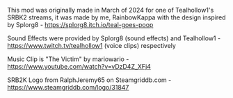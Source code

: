 This mod was originally made in March of 2024 for one of Tealhollow1's SRBK2 streams, it was made by me, RainbowKappa with the design inspired by Splorg8 - https://splorg8.itch.io/teal-goes-poop

Sound Effects were provided by Splorg8 (sound effects) and Tealhollow1 - https://www.twitch.tv/tealhollow1 (voice clips) respectively 

Music Clip is "The Victim" by mariowario - https://www.youtube.com/watch?v=vDzD4Z_XFj4

SRB2K Logo from RalphJeremy65 on Steamgriddb.com - https://www.steamgriddb.com/logo/31847
